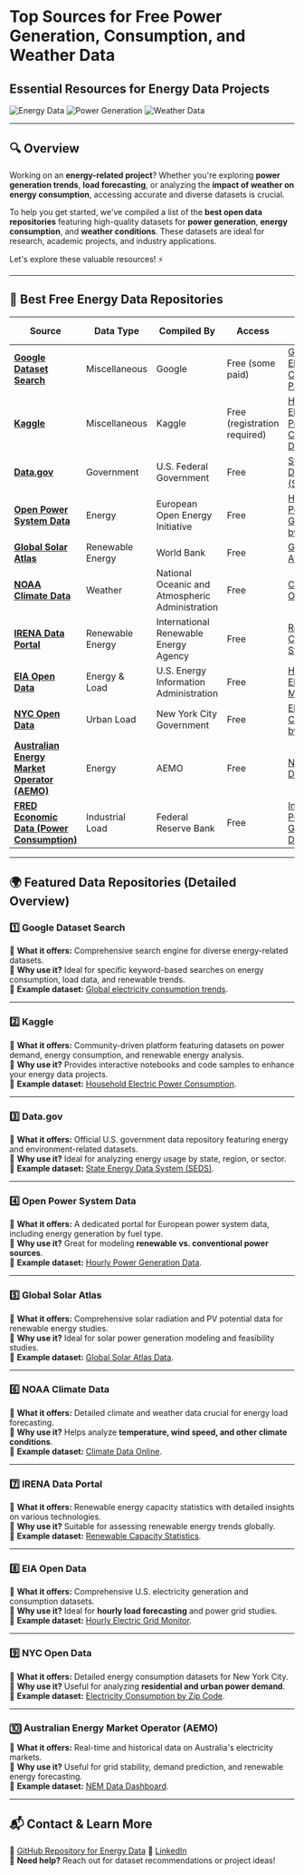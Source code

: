 # **Top Sources for Free Power Generation, Consumption, and Weather Data**  
## **Essential Resources for Energy Data Projects**  

![Energy Data](https://img.shields.io/badge/Energy%20Data-Free%20Resources-green.svg) ![Power Generation](https://img.shields.io/badge/Power%20Generation-Renewable%2FConventional-blue.svg) ![Weather Data](https://img.shields.io/badge/Weather%20Data-Available%202024-orange.svg)  

---

## **🔍 Overview**  

Working on an **energy-related project**? Whether you're exploring **power generation trends**, **load forecasting**, or analyzing the **impact of weather on energy consumption**, accessing accurate and diverse datasets is crucial.  

To help you get started, we've compiled a list of the **best open data repositories** featuring high-quality datasets for **power generation**, **energy consumption**, and **weather conditions**. These datasets are ideal for research, academic projects, and industry applications.  

Let's explore these valuable resources! ⚡  

---

## **📂 Best Free Energy Data Repositories**  

| Source | Data Type | Compiled By | Access | Sample Dataset |
|--------|------------|-------------|--------|----------------|
| [**Google Dataset Search**](https://datasetsearch.research.google.com/) | Miscellaneous | Google | Free (some paid) | [Global Electricity Consumption Patterns](https://datasetsearch.research.google.com/search?query=global%20electricity%20consumption%20patterns) |
| [**Kaggle**](https://www.kaggle.com/datasets) | Miscellaneous | Kaggle | Free (registration required) | [Household Electric Power Consumption Dataset](https://www.kaggle.com/datasets/uciml/electric-power-consumption-data-set) |
| [**Data.gov**](https://www.data.gov/) | Government | U.S. Federal Government | Free | [State Energy Data System (SEDS)](https://catalog.data.gov/dataset/state-energy-data-system-seds-complete) |
| [**Open Power System Data**](https://open-power-system-data.org/) | Energy | European Open Energy Initiative | Free | [Hourly Power Generation by Fuel Type](https://data.open-power-system-data.org/time_series/) |
| [**Global Solar Atlas**](https://globalsolaratlas.info/) | Renewable Energy | World Bank | Free | [Global Solar Atlas Data](https://globalsolaratlas.info/downloads/world) |
| [**NOAA Climate Data**](https://www.ncdc.noaa.gov/data-access) | Weather | National Oceanic and Atmospheric Administration | Free | [Climate Data Online](https://www.ncdc.noaa.gov/cdo-web/) |
| [**IRENA Data Portal**](https://www.irena.org/Statistics) | Renewable Energy | International Renewable Energy Agency | Free | [Renewable Capacity Statistics](https://www.irena.org/Statistics/View-Data-by-Topic/Capacity-and-Generation/Technologies) |
| [**EIA Open Data**](https://www.eia.gov/opendata/) | Energy & Load | U.S. Energy Information Administration | Free | [Hourly Electric Grid Monitor](https://www.eia.gov/electricity/gridmonitor/) |
| [**NYC Open Data**](https://opendata.cityofnewyork.us/) | Urban Load | New York City Government | Free | [Electricity Consumption by Zip Code](https://data.cityofnewyork.us/Environment/Electricity-Consumption-by-Zip-Code-2010/74cu-ncm4) |
| [**Australian Energy Market Operator (AEMO)**](https://www.aemo.com.au/) | Energy | AEMO | Free | [NEM Data Dashboard](https://www.aemo.com.au/Energy-systems/Electricity/National-Electricity-Market-NEM/Data-NEM) |
| [**FRED Economic Data (Power Consumption)**](https://fred.stlouisfed.org/) | Industrial Load | Federal Reserve Bank | Free | [Industrial Power Generation Data](https://fred.stlouisfed.org/series/IPG2211A2N) |

---

## **🌍 Featured Data Repositories (Detailed Overview)**  

### **1️⃣ Google Dataset Search**  
🔹 **What it offers:** Comprehensive search engine for diverse energy-related datasets.  
🔹 **Why use it?** Ideal for specific keyword-based searches on energy consumption, load data, and renewable trends.  
🔹 **Example dataset:** [Global electricity consumption trends](https://datasetsearch.research.google.com/search?query=global%20electricity%20consumption%20patterns).  

---

### **2️⃣ Kaggle**  
🔹 **What it offers:** Community-driven platform featuring datasets on power demand, energy consumption, and renewable energy analysis.  
🔹 **Why use it?** Provides interactive notebooks and code samples to enhance your energy data projects.  
🔹 **Example dataset:** [Household Electric Power Consumption](https://www.kaggle.com/datasets/uciml/electric-power-consumption-data-set).  

---

### **3️⃣ Data.gov**  
🔹 **What it offers:** Official U.S. government data repository featuring energy and environment-related datasets.  
🔹 **Why use it?** Ideal for analyzing energy usage by state, region, or sector.  
🔹 **Example dataset:** [State Energy Data System (SEDS)](https://catalog.data.gov/dataset/state-energy-data-system-seds-complete).  

---

### **4️⃣ Open Power System Data**  
🔹 **What it offers:** A dedicated portal for European power system data, including energy generation by fuel type.  
🔹 **Why use it?** Great for modeling **renewable vs. conventional power sources**.  
🔹 **Example dataset:** [Hourly Power Generation Data](https://data.open-power-system-data.org/time_series/).  

---

### **5️⃣ Global Solar Atlas**  
🔹 **What it offers:** Comprehensive solar radiation and PV potential data for renewable energy studies.  
🔹 **Why use it?** Ideal for solar power generation modeling and feasibility studies.  
🔹 **Example dataset:** [Global Solar Atlas Data](https://globalsolaratlas.info/downloads/world).  

---

### **6️⃣ NOAA Climate Data**  
🔹 **What it offers:** Detailed climate and weather data crucial for energy load forecasting.  
🔹 **Why use it?** Helps analyze **temperature, wind speed, and other climate conditions**.  
🔹 **Example dataset:** [Climate Data Online](https://www.ncdc.noaa.gov/cdo-web/).  

---

### **7️⃣ IRENA Data Portal**  
🔹 **What it offers:** Renewable energy capacity statistics with detailed insights on various technologies.  
🔹 **Why use it?** Suitable for assessing renewable energy trends globally.  
🔹 **Example dataset:** [Renewable Capacity Statistics](https://www.irena.org/Statistics/View-Data-by-Topic/Capacity-and-Generation/Technologies).  

---

### **8️⃣ EIA Open Data**  
🔹 **What it offers:** Comprehensive U.S. electricity generation and consumption datasets.  
🔹 **Why use it?** Ideal for **hourly load forecasting** and power grid studies.  
🔹 **Example dataset:** [Hourly Electric Grid Monitor](https://www.eia.gov/electricity/gridmonitor/).  

---

### **9️⃣ NYC Open Data**  
🔹 **What it offers:** Detailed energy consumption datasets for New York City.  
🔹 **Why use it?** Useful for analyzing **residential and urban power demand**.  
🔹 **Example dataset:** [Electricity Consumption by Zip Code](https://data.cityofnewyork.us/Environment/Electricity-Consumption-by-Zip-Code-2010/74cu-ncm4).  

---

### **🔟 Australian Energy Market Operator (AEMO)**  
🔹 **What it offers:** Real-time and historical data on Australia's electricity markets.  
🔹 **Why use it?** Useful for grid stability, demand prediction, and renewable energy forecasting.  
🔹 **Example dataset:** [NEM Data Dashboard](https://www.aemo.com.au/Energy-systems/Electricity/National-Electricity-Market-NEM/Data-NEM).  

---

## **📬 Contact & Learn More**  

🔗 [GitHub Repository for Energy Data]([https://github.com/example-energy-datasets](https://github.com/xundullah/UTS-43026-Lab-3-Materials/))  
🔗 [LinkedIn](https://www.linkedin.com/in/raihanbinmofidul/)  
📩 **Need help?** Reach out for dataset recommendations or project ideas!  
